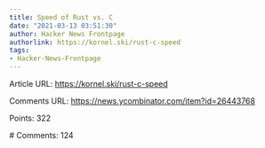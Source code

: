 ```yaml
---
title: Speed of Rust vs. C
date: "2021-03-13 03:51:30"
author: Hacker News Frontpage
authorlink: https://kornel.ski/rust-c-speed
tags:
- Hacker-News-Frontpage
---
```


<p>Article URL: <a href="https://kornel.ski/rust-c-speed">https://kornel.ski/rust-c-speed</a></p>
<p>Comments URL: <a href="https://news.ycombinator.com/item?id=26443768">https://news.ycombinator.com/item?id=26443768</a></p>
<p>Points: 322</p>
<p># Comments: 124</p>
